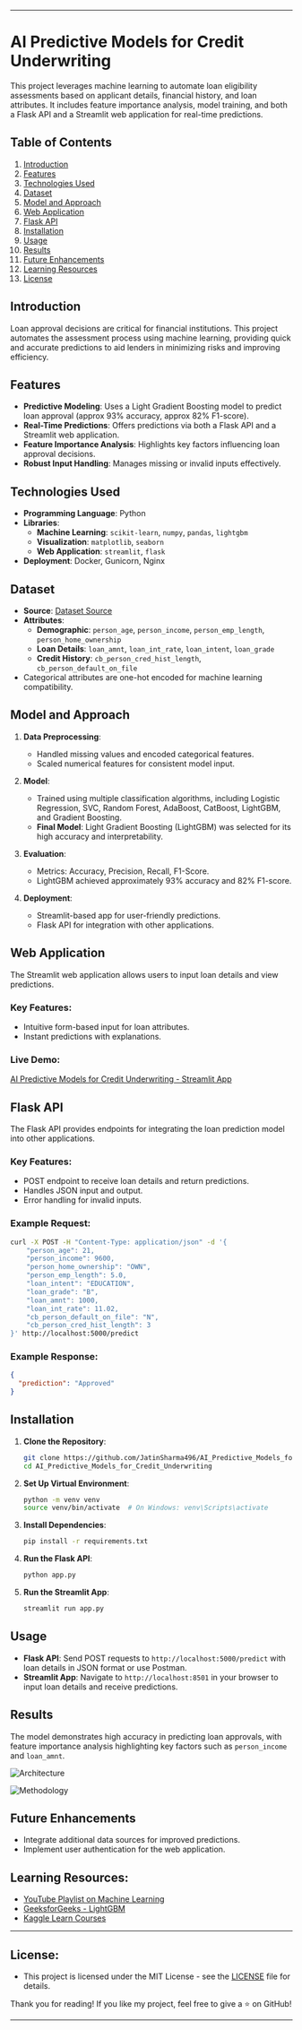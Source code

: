 

---

# AI Predictive Models for Credit Underwriting

This project leverages machine learning to automate loan eligibility assessments based on applicant details, financial history, and loan attributes. It includes feature importance analysis, model training, and both a Flask API and a Streamlit web application for real-time predictions.

## Table of Contents

1. [Introduction](#introduction)  
2. [Features](#features)  
3. [Technologies Used](#technologies-used)  
4. [Dataset](#dataset)  
5. [Model and Approach](#model-and-approach)  
6. [Web Application](#web-application)  
7. [Flask API](#flask-api)  
8. [Installation](#installation)  
9. [Usage](#usage)  
10. [Results](#results)  
11. [Future Enhancements](#future-enhancements)  
12. [Learning Resources](#learning-resources)
13. [License](#license)  

## Introduction

Loan approval decisions are critical for financial institutions. This project automates the assessment process using machine learning, providing quick and accurate predictions to aid lenders in minimizing risks and improving efficiency.

## Features

- **Predictive Modeling**: Uses a Light Gradient Boosting model to predict loan approval (approx 93% accuracy, approx 82% F1-score).
- **Real-Time Predictions**: Offers predictions via both a Flask API and a Streamlit web application.
- **Feature Importance Analysis**: Highlights key factors influencing loan approval decisions.
- **Robust Input Handling**: Manages missing or invalid inputs effectively.

## Technologies Used

- **Programming Language**: Python
- **Libraries**:
  - **Machine Learning**: `scikit-learn`, `numpy`, `pandas`, `lightgbm`
  - **Visualization**: `matplotlib`, `seaborn`
  - **Web Application**: `streamlit`, `flask`
- **Deployment**: Docker, Gunicorn, Nginx

## Dataset

- **Source**: [Dataset Source](#)
- **Attributes**:
  - **Demographic**: `person_age`, `person_income`, `person_emp_length`, `person_home_ownership`
  - **Loan Details**: `loan_amnt`, `loan_int_rate`, `loan_intent`, `loan_grade`
  - **Credit History**: `cb_person_cred_hist_length`, `cb_person_default_on_file`
- Categorical attributes are one-hot encoded for machine learning compatibility.

## Model and Approach

1. **Data Preprocessing**:
   - Handled missing values and encoded categorical features.
   - Scaled numerical features for consistent model input.

2. **Model**:
   - Trained using multiple classification algorithms, including Logistic Regression, SVC, Random Forest, AdaBoost, CatBoost, LightGBM, and Gradient Boosting.
   - **Final Model**: Light Gradient Boosting (LightGBM) was selected for its high accuracy and interpretability.

3. **Evaluation**:
   - Metrics: Accuracy, Precision, Recall, F1-Score.
   - LightGBM achieved approximately 93% accuracy and 82% F1-score.

4. **Deployment**:
   - Streamlit-based app for user-friendly predictions.
   - Flask API for integration with other applications.

## Web Application

The Streamlit web application allows users to input loan details and view predictions.

### Key Features:
- Intuitive form-based input for loan attributes.
- Instant predictions with explanations.

### Live Demo:
[AI Predictive Models for Credit Underwriting - Streamlit App](https://jatinsharma496-ai-predictive-models-for-credit-under-app-vbp9fd.streamlit.app/)

## Flask API

The Flask API provides endpoints for integrating the loan prediction model into other applications.

### Key Features:
- POST endpoint to receive loan details and return predictions.
- Handles JSON input and output.
- Error handling for invalid inputs.

### Example Request:

```bash
curl -X POST -H "Content-Type: application/json" -d '{
    "person_age": 21,
    "person_income": 9600,
    "person_home_ownership": "OWN",
    "person_emp_length": 5.0,
    "loan_intent": "EDUCATION",
    "loan_grade": "B",
    "loan_amnt": 1000,
    "loan_int_rate": 11.02,
    "cb_person_default_on_file": "N",
    "cb_person_cred_hist_length": 3
}' http://localhost:5000/predict
```

### Example Response:

```json
{
  "prediction": "Approved"
}
```

## Installation

1. **Clone the Repository**:

   ```bash
   git clone https://github.com/JatinSharma496/AI_Predictive_Models_for_Credit_Underwriting.git
   cd AI_Predictive_Models_for_Credit_Underwriting
   ```

2. **Set Up Virtual Environment**:

   ```bash
   python -m venv venv
   source venv/bin/activate  # On Windows: venv\Scripts\activate
   ```

3. **Install Dependencies**:

   ```bash
   pip install -r requirements.txt
   ```

4. **Run the Flask API**:

   ```bash
   python app.py
   ```

5. **Run the Streamlit App**:

   ```bash
   streamlit run app.py
   ```

## Usage

- **Flask API**: Send POST requests to `http://localhost:5000/predict` with loan details in JSON format or use Postman.
- **Streamlit App**: Navigate to `http://localhost:8501` in your browser to input loan details and receive predictions.

## Results

The model demonstrates high accuracy in predicting loan approvals, with feature importance analysis highlighting key factors such as `person_income` and `loan_amnt`.

![Architecture](Images/architecture.png)

![Methodology](Images/Methodology.jpeg)

## Future Enhancements

- Integrate additional data sources for improved predictions.
- Implement user authentication for the web application.

## Learning Resources:

- [YouTube Playlist on Machine Learning](https://youtube.com/playlist?list=PLKnIA16_Rmvbr7zKYQuBfsVkjoLcJgxHH&si=QWJRhsnFwu6etoRT)
- [GeeksforGeeks - LightGBM](https://www.geeksforgeeks.org/lightgbm-light-gradient-boosting-machine/)
- [Kaggle Learn Courses](https://www.kaggle.com/learn)
---
## License:
 - This project is licensed under the MIT License - see the [LICENSE](https://github.com/JatinSharma496/AI_Predictive_Models_for_Credit_Underwriting/blob/main/LICENSE) file for details.

Thank you for reading! If you like my project, feel free to give a ⭐ on GitHub!

---
